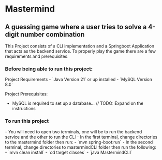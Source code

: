 # Mastermind

<h2>A guessing game where a user tries to solve a 4-digit number combination</h2>

This Project consists of a CLI implementation and a Springboot Application that acts as the backend service.
To properly play the game there are a few requirements and prerequisites.

<h3>Before being able to run this project:</h3>
Project Requirements
- `Java Version 21` or up installed
- `MySQL Version 8.0`

Project Prerequisites: 
- MySQL is required to set up a database... // TODO: Expand on the instructions



<h3>To run this project</h3>
- You will need to open two terminals, one will be to run the backend service and the other to run the CLI
- In the first terminal, change directories to the mastermind folder then run: 
  - `mvn spring-boot:run`
- In the second terminal, change directories to mastermindCLI folder then run the following:
  - `mvn clean install`
  - `cd target classes`
  - `java MastermindCLI`